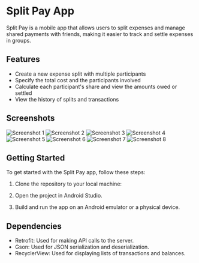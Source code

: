 # Split Pay App

Split Pay is a mobile app that allows users to split expenses
and manage shared payments with friends, making it easier to track and settle expenses in groups.

## Features

- Create a new expense split with multiple participants
- Specify the total cost and the participants involved
- Calculate each participant's share and view the amounts owed or settled
- View the history of splits and transactions

## Screenshots

![Screenshot 1](/home/pawan_nitt26/Desktop/photos/1.jpeg)
![Screenshot 2](/home/pawan_nitt26/Desktop/photos/2.jpeg)
![Screenshot 3](/home/pawan_nitt26/Desktop/photos/3.jpeg)
![Screenshot 4](/home/pawan_nitt26/Desktop/photos/4.jpeg)
![Screenshot 5](/home/pawan_nitt26/Desktop/photos/5.jpeg)
![Screenshot 6](/home/pawan_nitt26/Desktop/photos/6.jpeg)
![Screenshot 7](/home/pawan_nitt26/Desktop/photos/7.jpeg)
![Screenshot 8](/home/pawan_nitt26/Desktop/photos/8.jpeg)


## Getting Started

To get started with the Split Pay app, follow these steps:

1. Clone the repository to your local machine:

2. Open the project in Android Studio.

3. Build and run the app on an Android emulator or a physical device.

## Dependencies

- Retrofit: Used for making API calls to the server.
- Gson: Used for JSON serialization and deserialization.
- RecyclerView: Used for displaying lists of transactions and balances.
